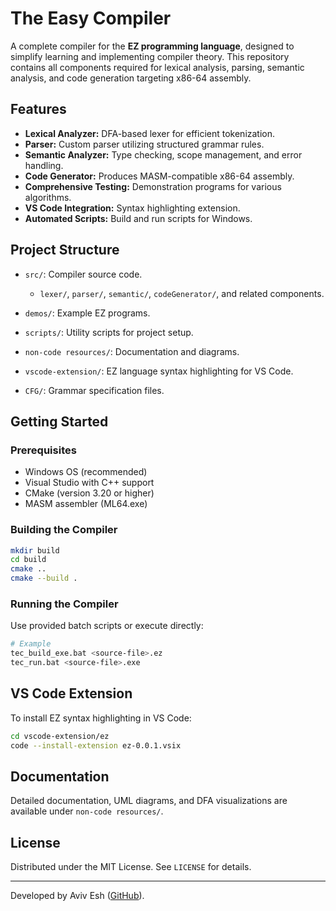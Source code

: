 # The Easy Compiler

A complete compiler for the **EZ programming language**, designed to simplify learning and implementing compiler theory. This repository contains all components required for lexical analysis, parsing, semantic analysis, and code generation targeting x86-64 assembly.

## Features

* **Lexical Analyzer:** DFA-based lexer for efficient tokenization.
* **Parser:** Custom parser utilizing structured grammar rules.
* **Semantic Analyzer:** Type checking, scope management, and error handling.
* **Code Generator:** Produces MASM-compatible x86-64 assembly.
* **Comprehensive Testing:** Demonstration programs for various algorithms.
* **VS Code Integration:** Syntax highlighting extension.
* **Automated Scripts:** Build and run scripts for Windows.

## Project Structure

* `src/`: Compiler source code.

  * `lexer/`, `parser/`, `semantic/`, `codeGenerator/`, and related components.
* `demos/`: Example EZ programs.
* `scripts/`: Utility scripts for project setup.
* `non-code resources/`: Documentation and diagrams.
* `vscode-extension/`: EZ language syntax highlighting for VS Code.
* `CFG/`: Grammar specification files.

## Getting Started

### Prerequisites

* Windows OS (recommended)
* Visual Studio with C++ support
* CMake (version 3.20 or higher)
* MASM assembler (ML64.exe)

### Building the Compiler

```sh
mkdir build
cd build
cmake ..
cmake --build .
```

### Running the Compiler

Use provided batch scripts or execute directly:

```sh
# Example
tec_build_exe.bat <source-file>.ez
tec_run.bat <source-file>.exe
```

## VS Code Extension

To install EZ syntax highlighting in VS Code:

```sh
cd vscode-extension/ez
code --install-extension ez-0.0.1.vsix
```

## Documentation

Detailed documentation, UML diagrams, and DFA visualizations are available under `non-code resources/`.

## License

Distributed under the MIT License. See `LICENSE` for details.

---

Developed by Aviv Esh ([GitHub](https://github.com/aviv123243)).

